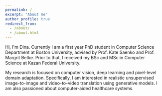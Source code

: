 ```yaml
---
permalink: /
excerpt: "About me"
author_profile: true
redirect_from: 
  - /about/
  - /about.html
---
```


Hi, I'm Dina. Currently I am a first year PhD student in Computer Science Department at Boston University, advised by Prof. Kate Saenko and Prof. Margrit Betke. Prior to that, I received my BSc and MSc in Computer Science at Kazan Federal University. 

My research is focused on computer vision, deep learning and pixel-level domain adaptation. Specifically, I am interested in realistic unsupervised image-to-image and video-to-video translation using generative models. I am also passioned about computer-aided healthcare systems. 

